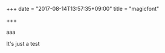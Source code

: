 +++
date = "2017-08-14T13:57:35+09:00"
title = "magicfont"

+++

aaa

<div class="magic-string">
       It's just a test
</div>
